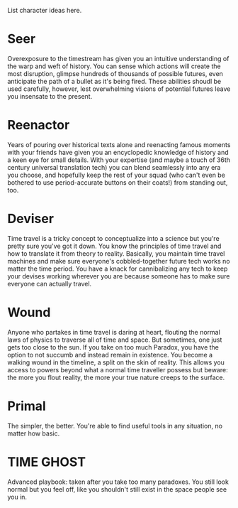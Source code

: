 List character ideas here.

# Seer
Overexposure to the timestream has given you an intuitive understanding of the warp and weft of history. You can sense which actions will create the most disruption, glimpse hundreds of thousands of possible futures, even anticipate the path of a bullet as it's being fired. These abilities shoudl be used carefully, however, lest overwhelming visions of potential futures leave you insensate to the present.

# Reenactor

Years of pouring over historical texts alone and reenacting famous moments with your friends have given you an encyclopedic knowledge of history and a keen eye for small details. With your expertise (and maybe a touch of 36th century universal translation tech) you can blend seamlessly into any era you choose, and hopefully keep the rest of your squad (who can't even be bothered to use period-accurate buttons on their coats!) from standing out, too.

# Deviser
Time travel is a tricky concept to conceptualize into a science but you're pretty sure you've got it down. You know the principles of time travel and how to translate it from theory to reality. Basically, you maintain time travel machines and make sure everyone's cobbled-together future tech works no matter the time period. You have a knack for cannibalizing any tech to keep your devises working wherever you are because someone has to make sure everyone can actually travel.

# Wound
Anyone who partakes in time travel is daring at heart, flouting the normal laws of physics to traverse all of time and space. But sometimes, one just gets too close to the sun. If you take on too much Paradox, you have the option to not succumb and instead remain in existence. You become a walking wound in the timeline, a split on the skin of reality. This allows you access to powers beyond what a normal time traveller possess but beware: the more you flout reality, the more your true nature creeps to the surface.

# Primal
The simpler, the better. You're able to find useful tools in any situation, no matter how basic.

# TIME GHOST
Advanced playbook: taken after you take too many paradoxes.
You still look normal but you feel off, like you shouldn't still exist in the space people see you in.


